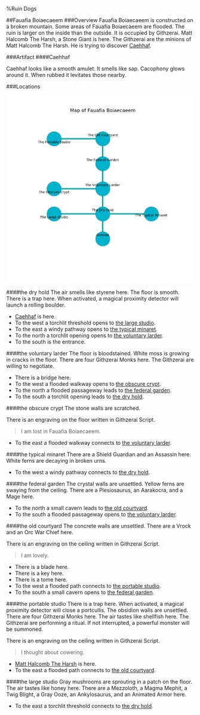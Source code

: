 %Ruin Dogs

##Fauafia Boiaecaeem
###Overview
Fauafia Boiaecaeem is constructed on a broken mountain. Some areas of Fauafia Boiaecaeem are flooded. The ruin is larger on the inside than the outside. It is occupied by Githzerai. <a name="Matt-Halcomb-The-Harsh"></a>Matt Halcomb The Harsh, a Stone Giant is here. The Githzerai are the minions of Matt Halcomb The Harsh. He  is trying to discover [Caehhaf](#Caehhaf). 



###Artifact
####<a name="Caehhaf"></a>Caehhaf


Caehhaf looks like a smooth amulet. It smells like sap. Cacophony glows around it. When rubbed it levitates those nearby. 





###Locations


![](../v2/images/Fauafia-Boiaecaeem.png)

####<a name="the-dry-hold"></a>the dry hold
The air smells like styrene here. The floor is smooth. There is a trap here. When activated, a magical proximity detector will launch a rolling boulder. 



* [Caehhaf](#Caehhaf) is here.
* To the west a torchlit threshold opens to [the large studio](#the-large-studio).
* To the east a windy pathway opens to [the typical minaret](#the-typical-minaret).
* To the north a torchlit opening opens to [the voluntary larder](#the-voluntary-larder).
* To the south is the entrance.


####<a name="the-voluntary-larder"></a>the voluntary larder
The floor is bloodstained. White moss is growing in cracks in the floor. There are four Githzerai Monks here. The Githzerai are willing to negotiate. 



* There is a bridge here.
* To the west a flooded walkway opens to [the obscure crypt](#the-obscure-crypt).
* To the north a flooded passageway leads to [the federal garden](#the-federal-garden).
* To the south a torchlit opening leads to [the dry hold](#the-dry-hold).


####<a name="the-obscure-crypt"></a>the obscure crypt
The stone walls are scratched. 

There is an engraving on the floor written in Githzerai Script. 

> I am lost in Fauafia Boiaecaeem.
>


* To the east a flooded walkway connects to [the voluntary larder](#the-voluntary-larder).


####<a name="the-typical-minaret"></a>the typical minaret
There are a Shield Guardian and an Assassin here. White ferns are decaying in broken urns. 



* To the west a windy pathway connects to [the dry hold](#the-dry-hold).


####<a name="the-federal-garden"></a>the federal garden
The crystal walls are unsettled. Yellow ferns are swaying from the ceiling. There are a Plesiosaurus, an Aarakocra, and a Mage here. 



* To the north a small cavern leads to [the old courtyard](#the-old-courtyard).
* To the south a flooded passageway opens to [the voluntary larder](#the-voluntary-larder).


####<a name="the-old-courtyard"></a>the old courtyard
The concrete walls are unsettled. There are a Vrock and an Orc War Chief here. 

There is an engraving on the ceiling written in Githzerai Script. 

> I am lovely.
>


* There is a blade here.
* There is a key here.
* There is a tome here.
* To the west a flooded path connects to [the portable studio](#the-portable-studio).
* To the south a small cavern opens to [the federal garden](#the-federal-garden).


####<a name="the-portable-studio"></a>the portable studio
There is a trap here. When activated, a magical proximity detector will close a portcullis. The obsidion walls are unsettled. There are four Githzerai Monks here. The air tastes like shellfish here. The Githzerai are performing a ritual. If not interrupted, a powerful monster will be summoned. 

There is an engraving on the ceiling written in Githzerai Script. 

> I thought about cowering.
>


* [Matt Halcomb The Harsh](#Matt-Halcomb-The-Harsh) is here.
* To the east a flooded path connects to [the old courtyard](#the-old-courtyard).


####<a name="the-large-studio"></a>the large studio
Gray mushrooms are sprouting in a patch on the floor. The air tastes like honey here. There are a Mezzoloth, a Magma Mephit, a Twig Blight, a Gray Ooze, an Ankylosaurus, and an Animated Armor here. 



* To the east a torchlit threshold connects to [the dry hold](#the-dry-hold).



